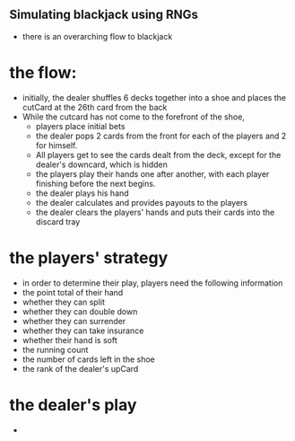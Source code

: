 ## Simulating blackjack using RNGs

- there is an overarching flow to blackjack

# the flow:
- initially, the dealer shuffles 6 decks together into a shoe and places the cutCard at the 26th card from the back
- While the cutcard has not come to the forefront of the shoe,
    - players place initial bets
    - the dealer pops 2 cards from the front for each of the players and 2 for himself.
    - All players get to see the cards dealt from the deck, except for the dealer's downcard, which is hidden
    - the players play their hands one after another, with each player finishing before the next begins.
    - the dealer plays his hand
    - the dealer calculates and provides payouts to the players
    - the dealer clears the players' hands and puts their cards into the discard tray

# the players' strategy
- in order to determine their play, players need the following information
- the point total of their hand
- whether they can split
- whether they can double down
- whether they can surrender
- whether they can take insurance
- whether their hand is soft
- the running count
- the number of cards left in the shoe
- the rank of the dealer's upCard

# the dealer's play
- 